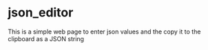 # json_editor
This is a simple web page to enter json values and the copy it to the clipboard as a JSON string
